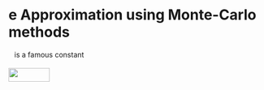 # e Approximation using Monte-Carlo methods

<img src="/tex/8cd34385ed61aca950a6b06d09fb50ac.svg?invert_in_darkmode&sanitize=true" align=middle width=7.654137149999991pt height=14.15524440000002pt/> is a famous constant

<img src="/tex/3313d4929db855721b12ce02c1e7358c.svg?invert_in_darkmode&sanitize=true" align=middle width=81.32024339999998pt height=26.76175259999998pt/>
